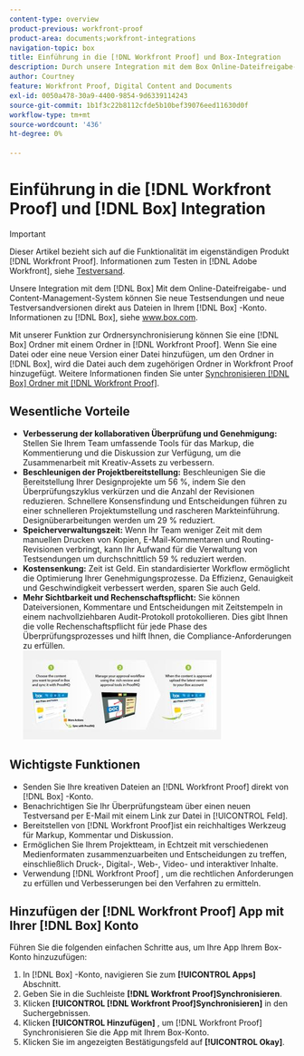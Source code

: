 ```yaml
---
content-type: overview
product-previous: workfront-proof
product-area: documents;workfront-integrations
navigation-topic: box
title: Einführung in die [!DNL Workfront Proof] und Box-Integration
description: Durch unsere Integration mit dem Box Online-Dateifreigabe- und Content-Management-System können Sie neue Testsendungen und neue Testversandversionen direkt aus den Dateien in Ihrem Box-Konto erstellen. Weitere Informationen zu Box finden Sie unter www.box.com.
author: Courtney
feature: Workfront Proof, Digital Content and Documents
exl-id: 0050a478-30a9-4400-9854-9d6339114243
source-git-commit: 1b1f3c22b8112cfde5b10bef39076eed11630d0f
workflow-type: tm+mt
source-wordcount: '436'
ht-degree: 0%

---
```


# Einführung in die [!DNL Workfront Proof] und [!DNL Box] Integration

>[!IMPORTANT]
>
>Dieser Artikel bezieht sich auf die Funktionalität im eigenständigen Produkt [!DNL Workfront Proof]. Informationen zum Testen in [!DNL Adobe Workfront], siehe [Testversand](../../../review-and-approve-work/proofing/proofing.md).

Unsere Integration mit dem [!DNL Box] Mit dem Online-Dateifreigabe- und Content-Management-System können Sie neue Testsendungen und neue Testversandversionen direkt aus Dateien in Ihrem [!DNL Box] -Konto. Informationen zu [!DNL Box], siehe www.box.com.

Mit unserer Funktion zur Ordnersynchronisierung können Sie eine [!DNL Box] Ordner mit einem Ordner in [!DNL Workfront Proof]. Wenn Sie eine Datei oder eine neue Version einer Datei hinzufügen, um den Ordner in [!DNL Box], wird die Datei auch dem zugehörigen Ordner in Workfront Proof hinzugefügt. Weitere Informationen finden Sie unter [Synchronisieren [!DNL Box] Ordner mit [!DNL Workfront Proof]](../../../workfront-proof/wp-integrations/box/sycn-box-folder.md).

## Wesentliche Vorteile

* **Verbesserung der kollaborativen Überprüfung und Genehmigung:** Stellen Sie Ihrem Team umfassende Tools für das Markup, die Kommentierung und die Diskussion zur Verfügung, um die Zusammenarbeit mit Kreativ-Assets zu verbessern.
* **Beschleunigen der Projektbereitstellung:** Beschleunigen Sie die Bereitstellung Ihrer Designprojekte um 56 %, indem Sie den Überprüfungszyklus verkürzen und die Anzahl der Revisionen reduzieren. Schnellere Konsensfindung und Entscheidungen führen zu einer schnelleren Projektumstellung und rascheren Markteinführung. Designüberarbeitungen werden um 29 % reduziert.
* **Speicherverwaltungszeit:** Wenn Ihr Team weniger Zeit mit dem manuellen Drucken von Kopien, E-Mail-Kommentaren und Routing-Revisionen verbringt, kann Ihr Aufwand für die Verwaltung von Testsendungen um durchschnittlich 59 % reduziert werden.
* **Kostensenkung:** Zeit ist Geld. Ein standardisierter Workflow ermöglicht die Optimierung Ihrer Genehmigungsprozesse. Da Effizienz, Genauigkeit und Geschwindigkeit verbessert werden, sparen Sie auch Geld.
* **Mehr Sichtbarkeit und Rechenschaftspflicht:** Sie können Dateiversionen, Kommentare und Entscheidungen mit Zeitstempeln in einem nachvollziehbaren Audit-Protokoll protokollieren. Dies gibt Ihnen die volle Rechenschaftspflicht für jede Phase des Überprüfungsprozesses und hilft Ihnen, die Compliance-Anforderungen zu erfüllen.\
   ![Box_and_ProofHQ_integration.jpg](assets/box-and-proofhq-integration-350x157.jpg)

## Wichtigste Funktionen

* Senden Sie Ihre kreativen Dateien an [!DNL Workfront Proof] direkt von [!DNL Box] -Konto.
* Benachrichtigen Sie Ihr Überprüfungsteam über einen neuen Testversand per E-Mail mit einem Link zur Datei in [!UICONTROL Feld].
* Bereitstellen von [!DNL Workfront Proof]ist ein reichhaltiges Werkzeug für Markup, Kommentar und Diskussion.
* Ermöglichen Sie Ihrem Projektteam, in Echtzeit mit verschiedenen Medienformaten zusammenzuarbeiten und Entscheidungen zu treffen, einschließlich Druck-, Digital-, Web-, Video- und interaktiver Inhalte.
* Verwendung [!DNL Workfront Proof] , um die rechtlichen Anforderungen zu erfüllen und Verbesserungen bei den Verfahren zu ermitteln.

## Hinzufügen der [!DNL Workfront Proof] App mit Ihrer [!DNL Box] Konto

Führen Sie die folgenden einfachen Schritte aus, um Ihre App Ihrem Box-Konto hinzuzufügen:

1. In [!DNL Box] -Konto, navigieren Sie zum **[!UICONTROL Apps]** Abschnitt.
1. Geben Sie in die Suchleiste **[!DNL Workfront Proof]Synchronisieren**.
1. Klicken **[!UICONTROL [!DNL Workfront Proof]Synchronisieren]** in den Suchergebnissen.
1. Klicken **[!UICONTROL Hinzufügen]** , um [!DNL Workfront Proof] Synchronisieren Sie die App mit Ihrem Box-Konto.
1. Klicken Sie im angezeigten Bestätigungsfeld auf **[!UICONTROL Okay]**.


